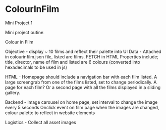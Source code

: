 # ColourInFilm
Mini Project 1

Mini project outine: 

Colour in Film 

Objective - display ~ 10 films and reflect their palette into UI
Data - Attached in colourinfilm.json file, listed are films. FETCH in HTML
Properties include; title, director, name of film and listed are 6 colours (converted into hexadecimals to be used in js)

HTML - 
Homepage should include a navigation bar with each film listed. A large screengrab from one of the films listed, set to change periodically. 
A page for each film? Or a second page with all the films displayed in a sliding gallery. 

Backend - 
Image carousel on home page, set interval to change the image every 5 seconds
Onclick event on film page when the images are changed, colour palette to reflect in website elements

Logistics - 
Collect all asset images

